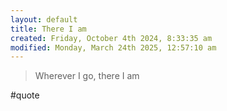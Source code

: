 ```yaml
---
layout: default
title: There I am
created: Friday, October 4th 2024, 8:33:35 am
modified: Monday, March 24th 2025, 12:57:10 am
---
```


> Wherever I go, there I am

#quote